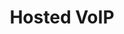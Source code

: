 ---
  title: Hosted VoIP
  menu:
    main:
      weight: 1
      name: Hosted VoIP
      parent: Telefonie
      pre: Je eigen centrale in de cloud. Geen gedoe met verouderde hardware.
      post: fa-cloud
  type: page
  layout: default
  hero:
    title: Hosted VoIP
    content: Met Hosted VoIP bespaart u voortaan op uw kosten en bent u voortaan overal en altijd bereikbaar. Omdat uw zakelijke telefonie over het internet gaat.
    button:
      content: Bereken je kosten
      link: "/calculator"
    image: "/v1552466820/placeholder-werken2.jpg"
  blocks:
  - content: "<p>Callvoip zorgt ervoor dat u als ondernemer altijd bereikbaar bent, dat gaat verder dan alleen maar telefonie. Betrouwbaar internet en goede apparatuur mogen daarbij niet ontbreken.</p>"
    image: "/v1552466820/placeholder-werken2.jpg"
    position: image_left
    title: Zakelijke VoIP waar je op kan vertrouwen
  - content: "<p>Callvoip is de zakelijke telefonieprovider waar persoonlijk contact
      centraal staat. Maak daarom kennis met [ons team](/team) en weet wie u aan de
      lijn heeft.</p>"
    image: "/v1552466837/placeholder-werken1.jpg"
    position: " image_right"
    title: Met wie kom je te werken?
  usps:
    title: Geniet van een beter telefoongesprek
    content: Callvoip zorgt ervoor dat u als ondernemer altijd bereikbaar bent, dat gaat verder dan alleen maar telefonie. Betrouwbaar internet en goede apparatuur
    items:
    - icon: fa-cloud
      title: Moderne centrale in de cloud
      content: Callvoip is er voor elke ondernemer. Voor de zelfstandige, die graag
        bereikbaar is op een vast nummer. Maar wij zijn er ook voor de international
        met 10.000 werkplekken.
    - icon: fa-user-lock
      title: Je eigen beveiligde omgeving
      content: Callvoip is er voor elke ondernemer. Voor de zelfstandige, die graag
        bereikbaar is op een vast nummer. Maar wij zijn er ook voor de international
        met 10.000 werkplekken.
    - icon: fa-comment-alt-smile
      title: Geen moeilijke software
      content: Callvoip is er voor elke ondernemer. Voor de zelfstandige, die graag
        bereikbaar is op een vast nummer. Maar wij zijn er ook voor de international
        met 10.000 werkplekken.
    - icon: fa-laptop
      title: Werkt op Apple en Windows
      content: Callvoip is er voor elke ondernemer. Voor de zelfstandige, die graag
        bereikbaar is op een vast nummer. Maar wij zijn er ook voor de international
        met 10.000 werkplekken.
    - icon: fa-comment-alt-smile
      title: Geen moeilijke software
      content: Callvoip is er voor elke ondernemer. Voor de zelfstandige, die graag
        bereikbaar is op een vast nummer. Maar wij zijn er ook voor de international
        met 10.000 werkplekken.
    - icon: fa-comment-alt-smile
      title: Geen moeilijke software
      content: Callvoip is er voor elke ondernemer. Voor de zelfstandige, die graag
        bereikbaar is op een vast nummer. Maar wij zijn er ook voor de international
        met 10.000 werkplekken.
---